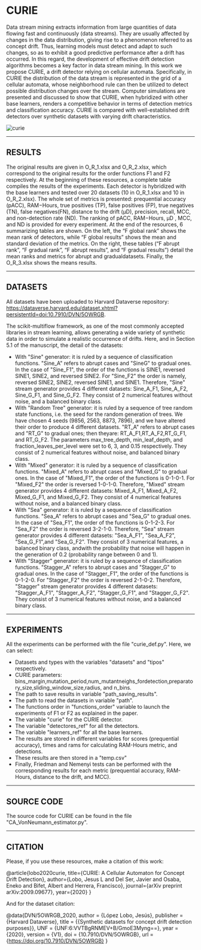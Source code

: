 # CURIE
Data stream mining extracts information from large quantities of data flowing fast and continuously (data streams). They are usually affected by changes in the data distribution, giving rise to a phenomenon referred to as concept drift. Thus, learning models must detect and adapt to such changes, so as to exhibit a good predictive performance after a drift has occurred. In this regard, the development of effective drift detection algorithms becomes a key factor in data stream mining. In this work we propose CURIE, a drift detector relying on cellular automata. Specifically, in CURIE the distribution of the data stream is represented in the grid of a cellular automata, whose neighborhood rule can then be utilized to detect possible distribution changes over the stream. Computer simulations are presented and discussed to show that CURIE, when hybridized with other base learners, renders a competitive behavior in terms of detection metrics and classification accuracy. CURIE is compared with well-established drift detectors over synthetic datasets with varying drift characteristics.

![curie](https://user-images.githubusercontent.com/12085263/110760699-42392280-824f-11eb-9f27-0920b8ffb7b5.png)

---------
RESULTS
---------
The original results are given in O_R_1.xlsx and  O_R_2.xlsx,  which  correspond  to  the  original results  for  the  order  functions F1 and F2 respectively. At the beginning  of these resources, a complete table compiles the results of the experiments. Each detector is hybridized with the base learners and tested over 20 datasets (10 in O_R_1.xlsx and 10 in O_R_2.xlsx). The whole set of metrics is presented: prequential accuracy (pACC), RAM−Hours, true  positives (TP), false positives (FP), true negatives (TN), false  negatives(FN), distance to the drift (μD), precision, recall, MCC, and non-detection rate (ND). The ranking of pACC, RAM−Hours, μD , MCC, and ND is provided for every experiment. At the end of the resources, 6 summarizing tables are shown. On the left, the “F  global  rank”  shows  the  mean  rank  of  detectors,  while  “F global results”  shows the  mean  and  standard  deviation  of  the  metrics.  On  the right, these tables (“F abrupt rank”, “F gradual rank”, “F abrupt results”, and “F  gradual  results”)  detail  the  mean  ranks  and  metrics  for  abrupt  and  gradualdatasets. Finally, the O_R_3.xlsx shows the means results.

-------------
DATASETS
-------------
All datasets have been uploaded to Harvard Dataverse repository: https://dataverse.harvard.edu/dataset.xhtml?persistentId=doi:10.7910/DVN/5OWRGB. 

The scikit-multiflow framework, as one of the most commonly accepted libraries in stream learning, allows generating a wide variety of synthetic data in order to simulate a realistic occurrence of drifts. Here, and in Section 5.1 of the manuscript, the detail of the datasets:

- With "Sine" generator: it is ruled by a sequence of classification functions. "Sine_A" refers to abrupt cases and "SineG" to gradual ones. In the case of "Sine_F1", the order of the functions is SINE1, reversed SINE1, SINE2, and reversed SINE2. For "Sine_F2" the  order is namely, reversed SINE2, SINE2, reversed SINE1, and SINE1. Therefore, "Sine" stream  generator provides 4 different datasets: Sine_A_F1, Sine_A_F2, Sine_G_F1, and Sine_G_F2. They consist of 2 numerical features without noise, and a balanced binary class.
- With "Random Tree" generator: it is ruled by a sequence of tree random state functions, i.e. the seed for the random generation of trees. We have chosen 4 seeds (9856, 2563, 8873, 7896), and we have altered their order to produce 4 different datasets. "RT_A" refers to abrupt cases and "RT_G" to gradual ones; then theyare: RT_A_F1,RT_A_F2,RT_G_F1,  and RT_G_F2. The parameters max_tree_depth, min_leaf_depth, and fraction_leaves_per_level were set to 6, 3, and 0.15 respectively. They consist of 2 numerical features without noise, and balanced binary class.
- With "Mixed" generator: it is ruled by a sequence of classification functions. "Mixed_A" refers to abrupt cases and "Mixed_G" to gradual ones. In the case of "Mixed_F1", the  order of the functions is 0-1-0-1. For "Mixed_F2" the order is reversed 1-0-1-0. Therefore, "Mixed" stream generator provides 4 different datasets: Mixed_A_F1, Mixed_A_F2, Mixed_G_F1, and Mixed_G_F2. They consist of 4 numerical features without noise, and a balanced binary class.
- With "Sea" generator: it is ruled by a sequence of classification functions. "Sea_A" refers to abrupt cases and "Sea_G" to gradual ones. In the case of "Sea_F1", the order of the functions is 0-1-2-3. For "Sea_F2" the order is reversed 3-2-1-0. Therefore, "Sea" stream generator provides 4 different datasets: "Sea_A_F1", "Sea_A_F2", "Sea_G_F1",and "Sea_G_F2". They consist of 3 numerical features, a balanced binary class, andwith the probability that noise will happen in the generation of 0.2 (probability range between 0 and 1).
- With "Stagger" generator: it is ruled by a sequence of classification functions. "Stagger_A" refers to abrupt cases and "Stagger_G" to gradual ones. In the case of "Stagger_F1", the order of the functions is 0-1-2-0. For "Stagger_F2" the order is reversed 2-1-0-2.  Therefore, "Stagger" stream generator provides 4  different datasets: "Stagger_A_F1", "Stagger_A_F2", "Stagger_G_F1", and "Stagger_G_F2". They consist of 3 numerical features without noise, and a balanced binary class.

-------------
EXPERIMENTS
-------------
All the experiments can be performed with the file "curie_def.py". Here, we can select:

- Datasets and types with the variables "datasets" and "tipos" respectively.
- CURIE parameters: bins_margin,mutation_period,num_mutantneighs_fordetection,preparatory_size,sliding_window_size,radius, and n_bins.
- The path to save results in variable "path_saving_results".
- The path to read the datasets in variable "path".
- The functions order in "functions_order" variable to launch the experiments of F1 or F2 as explained in the paper.
- The variable "curie" for the CURIE detector.
- The variable "detectores_ref" for all the detectors.
- The variable "learners_ref" for all the base learners.
- The results are stored in different variables for scores (prequential accuracy), times and rams for calculating RAM-Hours metric, and detections.
- These results are then stored in a "temp.csv"
- Finally, Friedman and Nemenyi tests can be performed with the corresponding results for each metric (prequential accuracy, RAM-Hours, distance to the drift, and MCC).

--------------------
SOURCE CODE
--------------------
The source code for CURIE can be found in the file "CA_VonNeumann_estimator.py".

-----------
CITATION
-----------
Please, if you use these resources, make a citation of this work:

@article{lobo2020curie,
  title={CURIE: A Cellular Automaton for Concept Drift Detection},
  author={Lobo, Jesus L and Del Ser, Javier and Osaba, Eneko and Bifet, Albert and Herrera, Francisco},
  journal={arXiv preprint arXiv:2009.09677},
  year={2020}
}

And for the dataset citation:

@data{DVN/5OWRGB_2020,
author = {López Lobo, Jesús},
publisher = {Harvard Dataverse},
title = {{Synthetic datasets for concept drift detection purposes}},
UNF = {UNF:6:VVTBgRNMEV+B/GmoE3Myng==},
year = {2020},
version = {V1},
doi = {10.7910/DVN/5OWRGB},
url = {https://doi.org/10.7910/DVN/5OWRGB}
}
